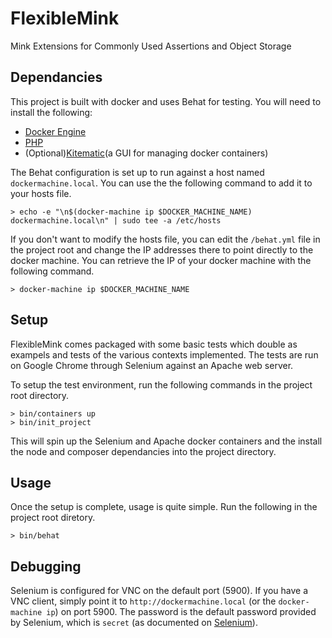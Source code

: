 # FlexibleMink
Mink Extensions for Commonly Used Assertions and Object Storage

## Dependancies
This project is built with docker and uses Behat for testing. You will need to install the following:
- [Docker Engine](https://docs.docker.com/engine/installation/)
- [PHP](http://php.net/manual/en/install.php)
- (Optional)[Kitematic](https://kitematic.com/)(a GUI for managing docker containers)

The Behat configuration is set up to run against a host named `dockermachine.local`. You can use the the following command to add it to your hosts file.
```
> echo -e "\n$(docker-machine ip $DOCKER_MACHINE_NAME) dockermachine.local\n" | sudo tee -a /etc/hosts
```

If you don't want to modify the hosts file, you can edit the `/behat.yml` file in the project root and change the IP addresses there to point directly to the docker machine. You can retrieve the IP of your docker machine with the following command.
```
> docker-machine ip $DOCKER_MACHINE_NAME
```

## Setup
FlexibleMink comes packaged with some basic tests which double as exampels and tests of the various contexts implemented. The tests are run on Google Chrome through Selenium against an Apache web server.

To setup the test environment, run the following commands in the project root directory.
```
> bin/containers up
> bin/init_project
```

This will spin up the Selenium and Apache docker containers and the install the node and composer dependancies into the project directory.

## Usage
Once the setup is complete, usage is quite simple. Run the following in the project root diretory.
```
> bin/behat
```

## Debugging
Selenium is configured for VNC on the default port (5900). If you have a VNC client, simply point it to ```http://dockermachine.local``` (or the ```docker-machine ip```) on port 5900. The password is the default password provided by Selenium, which is `secret` (as documented on [Selenium](https://github.com/SeleniumHQ/docker-selenium)).